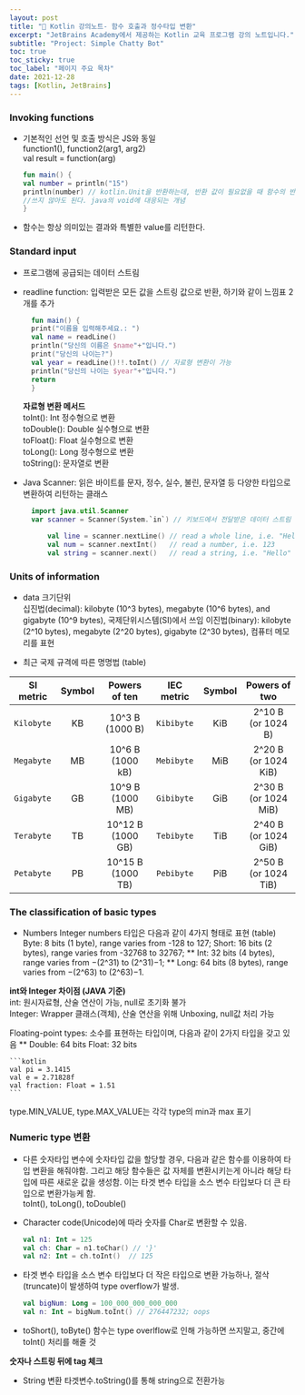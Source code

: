 ```yaml
---
layout: post
title: "📅 Kotlin 강의노트- 함수 호출과 정수타입 변환"
excerpt: "JetBrains Academy에서 제공하는 Kotlin 교육 프로그램 강의 노트입니다."
subtitle: "Project: Simple Chatty Bot"
toc: true
toc_sticky: true
toc_label: "페이지 주요 목차"
date: 2021-12-28
tags: [Kotlin, JetBrains]
---
```


### Invoking functions

- 기본적인 선언 및 호출 방식은 JS와 동일  
  function1(), function2(arg1, arg2)  
  val result = function(arg)

  ```kotlin
  fun main() {  
  val number = println("15")
  println(number) // kotlin.Unit을 반환하는데, 반환 값이 필요없을 때 함수의 반환 타입으로 Unit을 사용함. 함수끝에 return을
  //쓰지 않아도 된다. java의 void에 대응되는 개념
  }
  ```

- 함수는 항상 의미있는 결과와 특별한 value를 리턴한다.

### Standard input

- 프로그램에 공급되는 데이터 스트림
- readline function: 입력받은 모든 값을 스트링 값으로 반환, 하기와 같이 느낌표 2개를 추가
  
    ```kotlin
      fun main() {
      print("이름을 입력해주세요.: ")
      val name = readLine()
      println("당신의 이름은 $name"+"입니다.")
      print("당신의 나이는?")
      val year = readLine()!!.toInt() // 자료형 변환이 가능
      println("당신의 나이는 $year"+"입니다.")
      return
      }
    ```  

  **자료형 변환 메서드**  
  toInt(): Int 정수형으로 변환  
  toDouble(): Double 실수형으로 변환  
  toFloat(): Float 실수형으로 변환  
  toLong(): Long 정수형으로 변환  
  toString(): 문자열로 변환


- Java Scanner: 읽은 바이트를 문자, 정수, 실수, 불린, 문자열 등 다양한 타입으로 변환하여 리턴하는 클래스
  
    ```kotlin
      import java.util.Scanner
      var scanner = Scanner(System.`in`) // 키보드에서 전달받은 데이터 스트림
    
          val line = scanner.nextLine() // read a whole line, i.e. "Hello, Kotlin"ㅇ
          val num = scanner.nextInt()   // read a number, i.e. 123
          val string = scanner.next()   // read a string, i.e. "Hello"
    ```
    
### Units of information

- data 크기단위  
  십진법(decimal): kilobyte (10^3 bytes), megabyte (10^6 bytes), and gigabyte (10^9 bytes), 국제단위시스템(SI)에서 쓰임
  이진법(binary): kilobyte (2^10 bytes), megabyte (2^20 bytes), gigabyte (2^30 bytes), 컴퓨터 메모리를 표현  
    
  
- 최근 국제 규격에 따른 명명법 (table)

| SI metric  | Symbol |   Powers of ten   | IEC metric | Symbol |    Powers of two     | 
|------------|:------:|:-----------------:|:----------:|:------:|:--------------------:|
| `Kilobyte` |   KB   |  10^3 B (1000 B)  | `Kibibyte` |  KiB   |  2^10 B (or 1024 B)  |
| `Megabyte` |   MB   | 10^6 B (1000 kB)  | `Mebibyte` |  MiB   | 2^20 B (or 1024 KiB) | 
| `Gigabyte` |   GB   | 10^9 B (1000 MB)  | `Gibibyte` |  GiB   | 2^30 B (or 1024 MiB) | 
| `Terabyte` |   TB   | 10^12 B (1000 GB) | `Tebibyte` |  TiB   | 2^40 B (or 1024 GiB) | 
| `Petabyte` |   PB   | 10^15 B (1000 TB) | `Pebibyte` |  PiB   | 2^50 B (or 1024 TiB) | 


### The classification of basic types

- Numbers
  Integer numbers 타입은 다음과 같이 4가지 형태로 표현 (table)
  Byte: 8 bits (1 byte), range varies from -128 to 127;
  Short: 16 bits (2 bytes), range varies from -32768 to 32767;
  ** Int: 32 bits (4 bytes), range varies from −(2^31) to (2^31)−1; **
  Long: 64 bits (8 bytes), range varies from −(2^63) to (2^63)−1.

**int와 Integer 차이점 (JAVA 기준)**  
  int: 원시자료형, 산술 연산이 가능, null로 초기화 불가  
  Integer: Wrapper 클래스(객체), 산술 연산을 위해 Unboxing, null값 처리 가능
  
Floating-point types: 소수를 표현하는 타입이며, 다음과 같이 2가지 타입을 갖고 있음
  ** Double: 64 bits
  Float: 32 bits
  
    ```kotlin
    val pi = 3.1415
    val e = 2.71828f
    val fraction: Float = 1.51
    ```

  type.MIN_VALUE, type.MAX_VALUE는 각각 type의 min과 max 표기

### Numeric type 변환

- 다른 숫자타입 변수에 숫자타입 값을 할당할 경우, 다음과 같은 함수를 이용하여 타입 변환을 해줘야함. 그리고 해당 함수들은
  값 자체를 변환시키는게 아니라 해당 타입에 따른 새로운 값을 생성함. 이는 타겟 변수 타입을 소스 변수 타입보다 더 큰 타입으로
  변환가능케 함.  
  toInt(), toLong(), toDouble()  


- Character code(Unicode)에 따라 숫자를 Char로 변환할 수 있음.
  
  ```kotlin
  val n1: Int = 125
  val ch: Char = n1.toChar() // '}'
  val n2: Int = ch.toInt()  // 125
  ```

- 타겟 변수 타입을 소스 변수 타입보다 더 작은 타입으로 변환 가능하나, 절삭(truncate)이 발생하여 
  type overflow가 발생.
    ```kotlin  
    val bigNum: Long = 100_000_000_000_000
    val n: Int = bigNum.toInt() // 276447232; oops
    ```
- toShort(), toByte() 함수는 type overlflow로 인해 가능하면 쓰지말고, 중간에 toInt() 처리를 해줄 것

**숫자나 스트링 뒤에 tag 체크**

- String 변환
  타겟변수.toString()를 통해 string으로 전환가능
